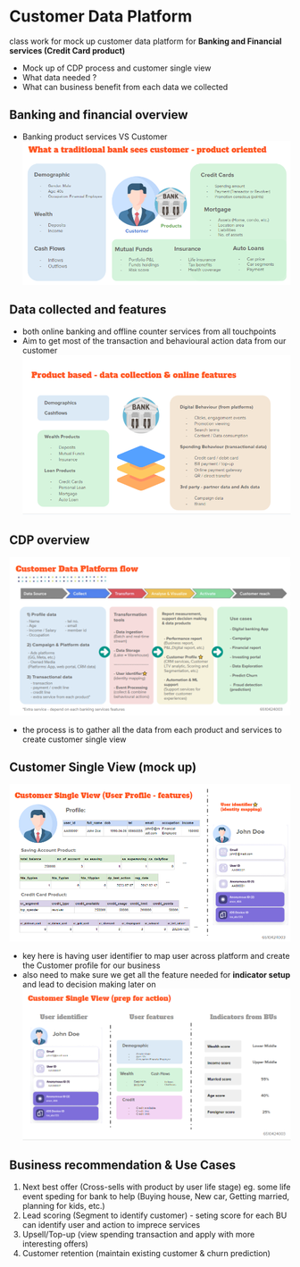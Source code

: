 # Customer Data Platform
class work for mock up customer data platform for **Banking and Financial services (Credit Card product)**
- Mock up of CDP process and customer single view
- What data needed ?
- What can business benefit from each data we collected
  
## Banking and financial overview
- Banking product services VS Customer
![Customer & Banking products](https://github.com/khemthung/MADT8101-Customer-analytics/blob/ba15bf7acd1150f63d2269c425034f6a7bf37668/Homework%2001%20-%20Analysis%20of%20customer%20behaviors%20%26%20CDP/01.png)


## Data collected and features
- both online banking and offline counter services from all touchpoints
- Aim to get most of the transaction and behavioural action data from our customer
![Demo and Behvioural data](https://github.com/khemthung/MADT8101-Customer-analytics/blob/ba15bf7acd1150f63d2269c425034f6a7bf37668/Homework%2001%20-%20Analysis%20of%20customer%20behaviors%20%26%20CDP/02.png)

## CDP overview
![CDP pipeline](https://github.com/khemthung/MADT8101-Customer-analytics/blob/main/Homework%2001%20-%20Analysis%20of%20customer%20behaviors%20%26%20CDP/03.png)
- the process is to gather all the data from each product and services to create customer single view

## Customer Single View (mock up)
![CVS_01](https://github.com/khemthung/MADT8101-Customer-analytics/blob/main/Homework%2001%20-%20Analysis%20of%20customer%20behaviors%20%26%20CDP/04.png)
- key here is having user identifier to map user across platform and create the Customer profile for our business
- also need to make sure we get all the feature needed for **indicator setup** and lead to decision making later on 
![CDP_indicators](https://github.com/khemthung/MADT8101-Customer-analytics/blob/main/Homework%2001%20-%20Analysis%20of%20customer%20behaviors%20%26%20CDP/05.png)

## Business recommendation & Use Cases
1) Next best offer (Cross-sells with product by user life stage) eg. some life event speding for bank to help (Buying house, New car, Getting married, planning for kids, etc.)
2) Lead scoring (Segment to identify customer) - seting score for each BU can identify user and action to imprece services
3) Upsell/Top-up (view spending transaction and apply with more interesting offers)
4) Customer retention (maintain existing customer & churn prediction)

